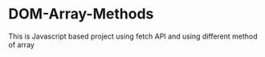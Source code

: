 # DOM-Array-Methods
This is Javascript based project using fetch API and using different method of array 
